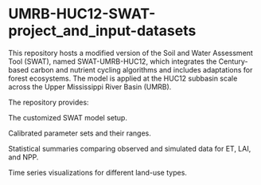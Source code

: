 # UMRB-HUC12-SWAT-project_and_input-datasets
This repository hosts a modified version of the Soil and Water Assessment Tool (SWAT), named SWAT-UMRB-HUC12, which integrates the Century-based carbon and nutrient cycling algorithms and includes adaptations for forest ecosystems. The model is applied at the HUC12 subbasin scale across the Upper Mississippi River Basin (UMRB).​

The repository provides:​

The customized SWAT model setup.

Calibrated parameter sets and their ranges.

Statistical summaries comparing observed and simulated data for ET, LAI, and NPP.

Time series visualizations for different land-use types.
